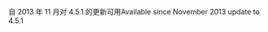 <span data-ttu-id="6af1c-101">自 2013 年 11 月对 4.5.1 的更新可用</span><span class="sxs-lookup"><span data-stu-id="6af1c-101">Available since November 2013 update to 4.5.1</span></span>
